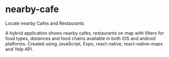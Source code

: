 # nearby-cafe
 Locate nearby Cafes and Restaurants
 
A hybrid application shows nearby cafes, restaurants on map with filters for food types, distances and food chains available in both iOS and android platforms. 
Created using JavaScript, Expo, react-native, react-native-maps and Yelp API.
